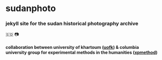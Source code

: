 # sudanphoto
### jekyll site for the sudan historical photography archive
🇸🇩 📷
#### collaboration between university of khartoum ([uofk](http://uofk.edu/index.php/en/)) & columbia university group for experimental methods in the humanities ([xpmethod](https://github.com/xpmethod))
